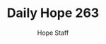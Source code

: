 ---
image: /assets/img/daily-hope-default-artwork.png
title: Daily Hope 263
number: 263
categories:
  - Daily Hope
author: Hope Staff
notes: Daily Hope 263
embed: >-
  <iframe style="border-radius:12px" src="https://open.spotify.com/embed/episode/3UAIKFh5RDjKcJQGVKynth?utm_source=generator" width="100%" height="352" frameBorder="0" allowfullscreen="" allow="autoplay; clipboard-write; encrypted-media; fullscreen; picture-in-picture" loading="lazy"></iframe>
---